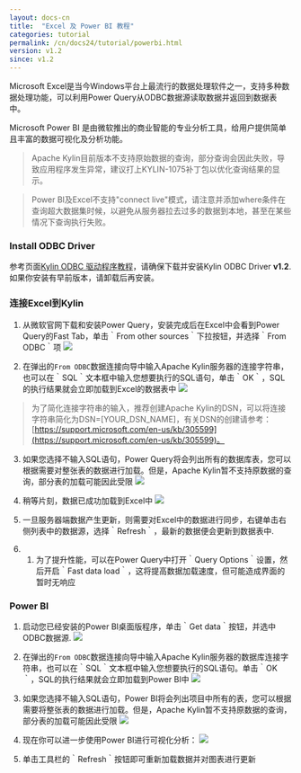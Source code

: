 ```yaml
---
layout: docs-cn
title:  "Excel 及 Power BI 教程"
categories: tutorial
permalink: /cn/docs24/tutorial/powerbi.html
version: v1.2
since: v1.2
---
```


Microsoft Excel是当今Windows平台上最流行的数据处理软件之一，支持多种数据处理功能，可以利用Power Query从ODBC数据源读取数据并返回到数据表中。

Microsoft Power BI 是由微软推出的商业智能的专业分析工具，给用户提供简单且丰富的数据可视化及分析功能。

> Apache Kylin目前版本不支持原始数据的查询，部分查询会因此失败，导致应用程序发生异常，建议打上KYLIN-1075补丁包以优化查询结果的显示。


> Power BI及Excel不支持"connect live"模式，请注意并添加where条件在查询超大数据集时候，以避免从服务器拉去过多的数据到本地，甚至在某些情况下查询执行失败。

### Install ODBC Driver
参考页面[Kylin ODBC 驱动程序教程](./odbc.html)，请确保下载并安装Kylin ODBC Driver __v1.2__. 如果你安装有早前版本，请卸载后再安装。 

### 连接Excel到Kylin
1. 从微软官网下载和安装Power Query，安装完成后在Excel中会看到Power Query的Fast Tab，单击｀From other sources｀下拉按钮，并选择｀From ODBC｀项
![](/images/tutorial/odbc/ms_tool/Picture1.png)

2. 在弹出的`From ODBC`数据连接向导中输入Apache Kylin服务器的连接字符串，也可以在｀SQL｀文本框中输入您想要执行的SQL语句，单击｀OK｀，SQL的执行结果就会立即加载到Excel的数据表中
![](/images/tutorial/odbc/ms_tool/Picture2.png)

> 为了简化连接字符串的输入，推荐创建Apache Kylin的DSN，可以将连接字符串简化为DSN=[YOUR_DSN_NAME]，有关DSN的创建请参考：[https://support.microsoft.com/en-us/kb/305599](https://support.microsoft.com/en-us/kb/305599)。


3. 如果您选择不输入SQL语句，Power Query将会列出所有的数据库表，您可以根据需要对整张表的数据进行加载。但是，Apache Kylin暂不支持原数据的查询，部分表的加载可能因此受限
![](/images/tutorial/odbc/ms_tool/Picture3.png)

4. 稍等片刻，数据已成功加载到Excel中
![](/images/tutorial/odbc/ms_tool/Picture4.png)

5.  一旦服务器端数据产生更新，则需要对Excel中的数据进行同步，右键单击右侧列表中的数据源，选择｀Refresh｀，最新的数据便会更新到数据表中.

6.  1.  为了提升性能，可以在Power Query中打开｀Query Options｀设置，然后开启｀Fast data load｀，这将提高数据加载速度，但可能造成界面的暂时无响应

### Power BI
1.  启动您已经安装的Power BI桌面版程序，单击｀Get data｀按钮，并选中ODBC数据源.
![](/images/tutorial/odbc/ms_tool/Picture5.png)

2.  在弹出的`From ODBC`数据连接向导中输入Apache Kylin服务器的数据库连接字符串，也可以在｀SQL｀文本框中输入您想要执行的SQL语句。单击｀OK｀，SQL的执行结果就会立即加载到Power BI中
![](/images/tutorial/odbc/ms_tool/Picture6.png)

3.  如果您选择不输入SQL语句，Power BI将会列出项目中所有的表，您可以根据需要将整张表的数据进行加载。但是，Apache Kylin暂不支持原数据的查询，部分表的加载可能因此受限
![](/images/tutorial/odbc/ms_tool/Picture7.png)

4.  现在你可以进一步使用Power BI进行可视化分析：
![](/images/tutorial/odbc/ms_tool/Picture8.png)

5.  单击工具栏的｀Refresh｀按钮即可重新加载数据并对图表进行更新

